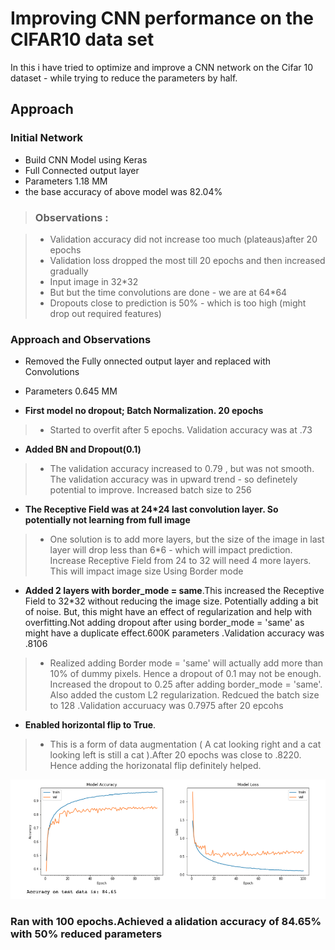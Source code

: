 # Improving CNN performance on the CIFAR10 data set

In this i have tried to optimize and improve a CNN network on the Cifar 10 dataset - while trying to reduce the parameters by half.


## Approach

### Initial Network

- Build CNN Model using Keras
- Full Connected output layer
- Parameters 1.18 MM
- the base accuracy of above model was 82.04%

>### Observations :

>- Validation accuracy did not increase too much (plateaus)after 20 epochs
>- Validation loss dropped the most till 20 epochs and then increased gradually
>- Input image in 32*32
>- But but the time convolutions are done - we are at 64*64
>- Dropouts close to prediction is 50% - which is too high (might drop out required features)

### Approach and Observations

- Removed the Fully onnected output layer and replaced with Convolutions
- Parameters 0.645 MM


- **First model no dropout; Batch Normalization. 20 epochs**
>- Started to overfit after 5 epochs. Validation accuracy was at .73

- **Added BN and Dropout(0.1)**
>- The validation accuracy increased to 0.79 , but was not smooth. The validation accuracy was in upward trend - so definetely potential to improve. Increased batch size to 256

- **The Receptive Field was at 24*24 last convolution layer. So potentially not learning from full image**
>- One solution is to add more layers, but the size of the image in last layer will drop less than 6*6 - which will impact prediction. Increase Receptive Field from 24 to 32 will need 4 more layers. This will impact image size
Using Border mode

- **Added 2 layers with border_mode = same**.This increased the Receptive Field to 32*32 without reducing the image size. Potentially adding a bit of noise. But, this might have an effect of regularization and help with overfitting.Not adding dropout after using border_mode = 'same' as might have a duplicate effect.600K parameters .Validation accuracy was .8106
>- Realized adding Border mode = 'same' will actually add more than 10% of dummy pixels. Hence a dropout of 0.1 may not be enough. Increased the dropout to 0.25 after adding border_mode = 'same'. Also added the custom L2 regularization. Redcued the batch size to 128 .Validation accuruacy was 0.7975 after 20 epcohs

- **Enabled horizontal flip to True**. 
>- This is a form of data augmentation ( A cat looking right and a cat looking left is still a cat ).After 20 epochs was close to .8220. Hence adding the horizonatal flip definitely helped.

![](images/fix_cnn_cifar10.png)

### Ran with 100 epochs.Achieved a alidation accuracy of 84.65% with 50% reduced parameters

